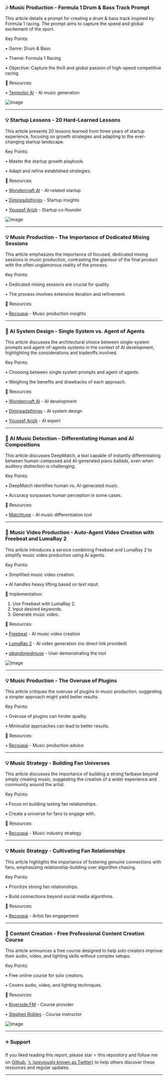 ### 🎶 Music Production - Formula 1 Drum & Bass Track Prompt

This article details a prompt for creating a drum & bass track inspired by Formula 1 racing.  The prompt aims to capture the speed and global excitement of the sport.


Key Points:

•  Genre: Drum & Bass

•  Theme: Formula 1 Racing

•  Objective: Capture the thrill and global passion of high-speed competitive racing.


🔗 Resources:

• [Tempolor AI](https://x.com/tempolor_ai) - AI music generation

![Image](https://pbs.twimg.com/amplify_video_thumb/1942844891882741760/img/qnrjkr9WqM_taMhf.jpg)


---
### 💡 Startup Lessons - 20 Hard-Learned Lessons

This article presents 20 lessons learned from three years of startup experience, focusing on growth strategies and adapting to the ever-changing startup landscape.


Key Points:

• Master the startup growth playbook.

•  Adapt and refine established strategies.


🔗 Resources:

• [Wondercraft AI](https://x.com/wondercraft_ai) - AI-related startup

• [Dimireadsthings](https://x.com/dimireadsthings) -  Startup insights

• [Youssef Arizk](https://x.com/youssef_arizk) - Startup co-founder

![Image](https://pbs.twimg.com/media/GvQse0bW4AEPElR?format=jpg&name=small)


---
### 💡 Music Production - The Importance of Dedicated Mixing Sessions

This article emphasizes the importance of focused, dedicated mixing sessions in music production, contrasting the glamour of the final product with the often unglamorous reality of the process.


Key Points:

•  Dedicated mixing sessions are crucial for quality.

•  The process involves extensive iteration and refinement.


🔗 Resources:

• [Recoupai](https://x.com/recoupai) - Music production insights


---
### 🤖 AI System Design - Single System vs. Agent of Agents

This article discusses the architectural choice between single-system prompts and agent-of-agents systems in the context of AI development, highlighting the considerations and tradeoffs involved.


Key Points:

•  Choosing between single system prompts and agent of agents.

• Weighing the benefits and drawbacks of each approach.


🔗 Resources:

• [Wondercraft AI](https://x.com/wondercraft_ai) - AI development

• [Dimireadsthings](https://x.com/dimireadsthings) - AI system design

• [Youssef Arizk](https://x.com/youssef_arizk) - AI expert


---
### 🤖 AI Music Detection - Differentiating Human and AI Compositions

This article discusses DeepMatch, a tool capable of instantly differentiating between human-composed and AI-generated piano ballads, even when auditory distinction is challenging.


Key Points:

•  DeepMatch identifies human vs. AI-generated music.

•  Accuracy surpasses human perception in some cases.


🔗 Resources:

• [Matchtune](https://x.com/matchtuneinc) - AI music differentiation tool


---
### 🚀 Music Video Production - Auto-Agent Video Creation with Freebeat and LumaRay 2

This article introduces a service combining Freebeat and LumaRay 2 to simplify music video production using AI agents.


Key Points:

•  Simplified music video creation.

•  AI handles heavy lifting based on text input.


🚀 Implementation:

1.  Use Freebeat with LumaRay 2.
2.  Input desired keywords.
3.  Generate music video.


🔗 Resources:

• [Freebeat](https://freebeat.ai/#via=muse) - AI music video creation

• [LumaRay 2](N/A) -  AI video generation (no direct link provided)

• [_abandonedmuse_](https://x.com/_abandonedmuse) -  User demonstrating the tool

![Image](https://pbs.twimg.com/amplify_video_thumb/1942185606991200256/img/sx6zTqKd-RRgshGY.jpg)


---
### 💡 Music Production -  The Overuse of Plugins

This article critiques the overuse of plugins in music production, suggesting a simpler approach might yield better results.


Key Points:

•  Overuse of plugins can hinder quality.

•  Minimalist approaches can lead to better results.


🔗 Resources:

• [Recoupai](https://x.com/recoupai) - Music production advice


---
### 💡 Music Strategy - Building Fan Universes

This article discusses the importance of building a strong fanbase beyond simply creating music, suggesting the creation of a wider experience and community around the artist.


Key Points:

•  Focus on building lasting fan relationships.

•  Create a universe for fans to engage with.


🔗 Resources:

• [Recoupai](https://x.com/recoupai) - Music industry strategy


---
### 💡 Music Strategy - Cultivating Fan Relationships

This article highlights the importance of fostering genuine connections with fans, emphasizing relationship-building over algorithm chasing.


Key Points:

•  Prioritize strong fan relationships.

•  Build connections beyond social media algorithms.


🔗 Resources:

• [Recoupai](https://x.com/recoupai) - Artist fan engagement


---
### 🚀 Content Creation - Free Professional Content Creation Course

This article announces a free course designed to help solo creators improve their audio, video, and lighting skills without complex setups.


Key Points:

•  Free online course for solo creators.

•  Covers audio, video, and lighting techniques.


🔗 Resources:

• [Riverside.FM](https://x.com/RiversidedotFM) - Course provider

• [Stephen Robles](https://x.com/stephenrobles) - Course instructor

![Image](https://pbs.twimg.com/media/Gu8tIArWIAAqebK?format=jpg&name=small)


---

### ⭐️ Support

If you liked reading this report, please star ⭐️ this repository and follow me on [Github](https://github.com/Drix10), [𝕏 (previously known as Twitter)](https://x.com/DRIX_10_) to help others discover these resources and regular updates.

---